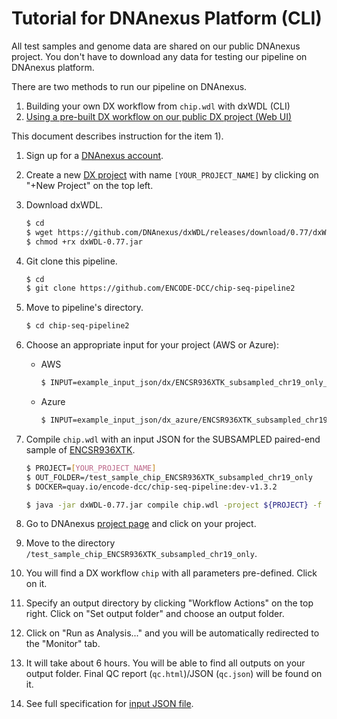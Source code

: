 # Tutorial for DNAnexus Platform (CLI)

All test samples and genome data are shared on our public DNAnexus project. You don't have to download any data for testing our pipeline on DNAnexus platform.

There are two methods to run our pipeline on DNAnexus.

1) Building your own DX workflow from `chip.wdl` with dxWDL (CLI)
2) [Using a pre-built DX workflow on our public DX project (Web UI)](tutorial_dx_web.md)

This document describes instruction for the item 1).

1. Sign up for a [DNAnexus account](https://platform.DNAnexus.com/register).

2. Create a new [DX project](https://platform.DNAnexus.com/projects) with name `[YOUR_PROJECT_NAME]` by clicking on "+New Project" on the top left.

3. Download dxWDL.
    ```bash
    $ cd
    $ wget https://github.com/DNAnexus/dxWDL/releases/download/0.77/dxWDL-0.77.jar
    $ chmod +rx dxWDL-0.77.jar
    ```

4. Git clone this pipeline.
    ```bash
    $ cd
    $ git clone https://github.com/ENCODE-DCC/chip-seq-pipeline2
    ```

5. Move to pipeline's directory.
    ```bash
    $ cd chip-seq-pipeline2
    ```

6. Choose an appropriate input for your project (AWS or Azure):
    * AWS
      ```bash
      $ INPUT=example_input_json/dx/ENCSR936XTK_subsampled_chr19_only_dx.json
      ```
    * Azure
      ```bash
      $ INPUT=example_input_json/dx_azure/ENCSR936XTK_subsampled_chr19_only_dx_azure.json
      ```

7. Compile `chip.wdl` with an input JSON for the SUBSAMPLED paired-end sample of [ENCSR936XTK](https://www.encodeproject.org/experiments/ENCSR936XTK/).
    ```bash
    $ PROJECT=[YOUR_PROJECT_NAME]
    $ OUT_FOLDER=/test_sample_chip_ENCSR936XTK_subsampled_chr19_only
    $ DOCKER=quay.io/encode-dcc/chip-seq-pipeline:dev-v1.3.2

    $ java -jar dxWDL-0.77.jar compile chip.wdl -project ${PROJECT} -f -folder ${OUT_FOLDER} -defaults ${INPUT} -extras <(echo "{\"default_runtime_attributes\":{\"docker\":\"${DOCKER}\"}}")
    ```

8. Go to DNAnexus [project page](https://platform.DNAnexus.com/projects) and click on your project.

9. Move to the directory `/test_sample_chip_ENCSR936XTK_subsampled_chr19_only`.

10. You will find a DX workflow `chip` with all parameters pre-defined. Click on it. 

11. Specify an output directory by clicking "Workflow Actions" on the top right. Click on "Set output folder" and choose an output folder.

12. Click on "Run as Analysis..." and you will be automatically redirected to the "Monitor" tab.

13. It will take about 6 hours. You will be able to find all outputs on your output folder. Final QC report (`qc.html`)/JSON (`qc.json`) will be found on it.

14. See full specification for [input JSON file](input.md).
